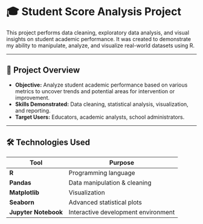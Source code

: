 
# 🎓 Student Score Analysis Project

This project performs data cleaning, exploratory data analysis, and visual insights on student academic performance. It was created to demonstrate my ability to manipulate, analyze, and visualize real-world datasets using R.

---

## 📌 Project Overview

- **Objective:** Analyze student academic performance based on various metrics to uncover trends and potential areas for intervention or improvement.
- **Skills Demonstrated:** Data cleaning, statistical analysis, visualization, and reporting.
- **Target Users:** Educators, academic analysts, school administrators.

---

## 🛠 Technologies Used

| Tool               | Purpose                                |
|--------------------|----------------------------------------|
| **R**     | Programming language                   |
| **Pandas**          | Data manipulation & cleaning           |
| **Matplotlib**      | Visualization                          |
| **Seaborn**         | Advanced statistical plots             |
| **Jupyter Notebook**| Interactive development environment    |
